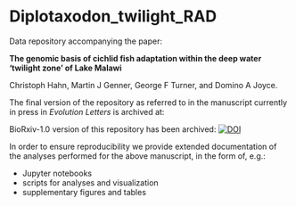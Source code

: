 # Diplotaxodon_twilight_RAD


Data repository accompanying the paper:

__The genomic basis of cichlid fish adaptation within the deep water ‘twilight zone’ of Lake Malawi__

Christoph Hahn, Martin J Genner, George F Turner, and Domino A Joyce.


The final version of the repository as referred to in the manuscript currently in press in *Evolution Letters* is archived at:

BioRxiv-1.0 version of this repository has been archived: [![DOI](https://zenodo.org/badge/77223728.svg)](https://zenodo.org/badge/latestdoi/77223728)

In order to ensure reproducibility we provide extended documentation of the analyses performed for the above manuscript, in the form of, e.g.:
 - Jupyter notebooks
 - scripts for analyses and visualization
 - supplementary figures and tables


